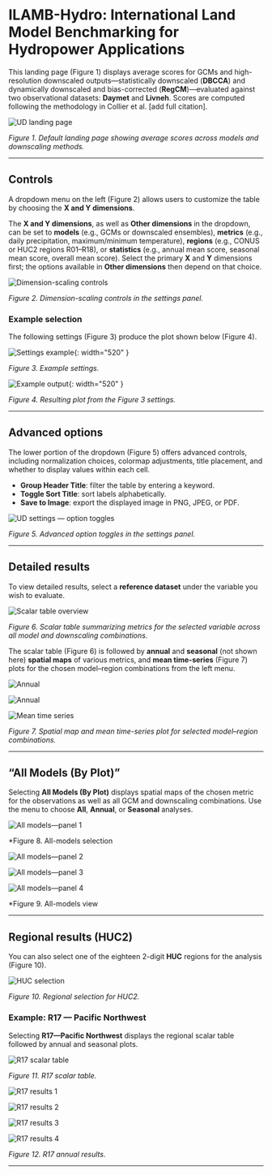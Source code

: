 # ILAMB-Hydro: International Land Model Benchmarking for Hydropower Applications

This landing page (Figure 1) displays average scores for GCMs and high-resolution downscaled outputs—statistically downscaled (**DBCCA**) and dynamically downscaled and bias-corrected (**RegCM**)—evaluated against two observational datasets: **Daymet** and **Livneh**. Scores are computed following the methodology in Collier et al. [add full citation].

![UD landing page](./figs/ilamb_hydro_ud.png)

*Figure 1. Default landing page showing average scores across models and downscaling methods.*

---

## Controls

A dropdown menu on the left (Figure 2) allows users to customize the table by choosing the **X and Y dimensions**.

The **X and Y dimensions**, as well as **Other dimensions** in the dropdown, can be set to **models** (e.g., GCMs or downscaled ensembles), **metrics** (e.g., daily precipitation, maximum/minimum temperature), **regions** (e.g., CONUS or HUC2 regions R01–R18), or **statistics** (e.g., annual mean score, seasonal mean score, overall mean score). Select the primary **X** and **Y** dimensions first; the options available in **Other dimensions** then depend on that choice.

![Dimension-scaling controls](./figs/ud_settings_dimension_scaling.png)


*Figure 2. Dimension-scaling controls in the settings panel.*

### Example selection

The following settings (Figure 3) produce the plot shown below (Figure 4).

![Settings example](./figs/ud_settings_example01.png){: width="520" }

*Figure 3. Example settings.*

![Example output](./figs/ud_example01.png){: width="520" }

*Figure 4. Resulting plot from the Figure 3 settings.*

---

## Advanced options

The lower portion of the dropdown (Figure 5) offers advanced controls, including normalization choices, colormap adjustments, title placement, and whether to display values within each cell.

- **Group Header Title**: filter the table by entering a keyword.
- **Toggle Sort Title**: sort labels alphabetically.
- **Save to Image**: export the displayed image in PNG, JPEG, or PDF.

![UD settings — option toggles](./figs/ud_settings_option_switch.png)


*Figure 5. Advanced option toggles in the settings panel.*

---

## Detailed results

To view detailed results, select a **reference dataset** under the variable you wish to evaluate.

![Scalar table overview](./figs/Figure5.png)

*Figure 6. Scalar table summarizing metrics for the selected variable across all model and downscaling combinations.*

The scalar table (Figure 6) is followed by **annual** and **seasonal** (not shown here) **spatial maps** of various metrics, and **mean time-series** (Figure 7) plots for the chosen model–region combinations from the left menu.

![Annual](./figs/Figure6.png)


![Annual](./figs/Figure7.png)


![Mean time series](./figs/Figure8.png)

*Figure 7. Spatial map and  mean time-series plot for selected model–region combinations.*

---

## “All Models (By Plot)”

Selecting **All Models (By Plot)** displays spatial maps of the chosen metric for the observations as well as all GCM and downscaling combinations. Use the menu to choose **All**, **Annual**, or **Seasonal** analyses.

![All models—panel 1](./figs/Figure9.png)

*Figure 8. All-models selection

![All models—panel 2](./figs/Figure10.png)


![All models—panel 3](./figs/Figure11.png)


![All models—panel 4](./figs/Figure12.png)

*Figure 9. All-models view

---

## Regional results (HUC2)

You can also select one of the eighteen 2-digit **HUC** regions for  the analysis (Figure 10).

![HUC selection](./figs/Figure13.png)

*Figure 10. Regional selection for HUC2.*

### Example: R17 — Pacific Northwest

Selecting **R17—Pacific Northwest** displays the regional scalar table followed by annual and seasonal plots.

![R17 scalar table](./figs/Figure14.png)

*Figure 11. R17 scalar table.*

![R17 results 1](./figs/Figure15.png)


![R17 results 2](./figs/Figure16.png)


![R17 results 3](./figs/Figure17.png)


![R17 results 4](./figs/Figure18.png)

*Figure 12. R17 annual results.*

---


